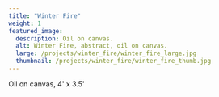 ```yaml
---
title: "Winter Fire"
weight: 1
featured_image:
  description: Oil on canvas.
  alt: Winter Fire, abstract, oil on canvas.
  large: /projects/winter_fire/winter_fire_large.jpg
  thumbnail: /projects/winter_fire/winter_fire_thumb.jpg
---
```


Oil on canvas, 4' x 3.5'
